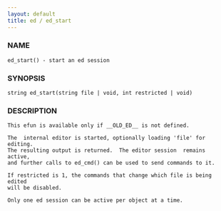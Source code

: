 ```yaml
---
layout: default
title: ed / ed_start
---
```


### NAME

    ed_start() - start an ed session


### SYNOPSIS

    string ed_start(string file | void, int restricted | void)


### DESCRIPTION

    This efun is available only if __OLD_ED__ is not defined.

    The  internal editor is started, optionally loading 'file' for editing.
    The resulting output is returned.  The editor session  remains  active,
    and further calls to ed_cmd() can be used to send commands to it.

    If restricted is 1, the commands that change which file is being edited
    will be disabled.

    Only one ed session can be active per object at a time.
